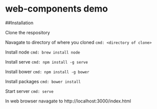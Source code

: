 # web-components demo

##Installation

Clone the respository 

Navagate to directory of where you cloned 
`cmd: <directory of clone>`

Install node
`cmd: brew install node`

Install serve
`cmd: npm install -g serve`

Install bower
`cmd: npm install -g bower`

Install packages
`cmd: bower install`

Start server
`cmd: serve`

In web browser navagate to http://localhost:3000/index.html
